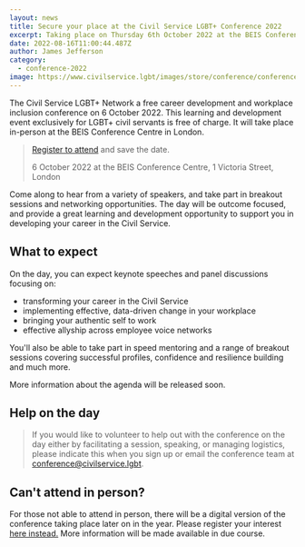 ```yaml
---
layout: news
title: Secure your place at the Civil Service LGBT+ Conference 2022
excerpt: Taking place on Thursday 6th October 2022 at the BEIS Conference Centre.
date: 2022-08-16T11:00:44.487Z
author: James Jefferson
category:
  - conference-2022
image: https://www.civilservice.lgbt/images/store/conference/conference-2022.png
---
```

The Civil Service LGBT+ Network a free career development and workplace inclusion conference on 6 October 2022. This learning and development event exclusively for LGBT+ civil servants is free of charge. It will take place in-person at the BEIS Conference Centre in London.

> [Register to attend](https://www.civilservice.lgbt/event/2022-10-06-civil-service-lgbt-conference/) and save the date.
>
> 6 October 2022 at the BEIS Conference Centre, 1 Victoria Street, London

Come along to hear from a variety of speakers, and take part in breakout sessions and networking opportunities. The day will be outcome focused, and provide a great learning and development opportunity to support you in developing your career in the Civil Service.

## What to expect

On the day, you can expect keynote speeches and panel discussions focusing on:

* transforming your career in the Civil Service
* implementing effective, data-driven change in your workplace
* bringing your authentic self to work
* effective allyship across employee voice networks

You'll also be able to take part in speed mentoring and a range of breakout sessions covering successful profiles, confidence and resilience building and much more.

More information about the agenda will be released soon.

## Help on the day

> If you would like to volunteer to help out with the conference on the day either by facilitating a session, speaking, or managing logistics, please indicate this when you sign up or email the conference team at <conference@civilservice.lgbt>. 

## Can't attend in person?

For those not able to attend in person, there will be a digital version of the conference taking place later on in the year. Please register your interest [here instead.](https://forms.gle/XvcLmwHXBwwfZ8Rd9) More information will be made available in due course.